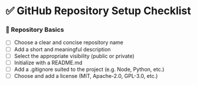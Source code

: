 # ✅ GitHub Repository Setup Checklist

### 📂 Repository Basics
- [ ] Choose a clear and concise repository name
- [ ] Add a short and meaningful description
- [ ] Select the appropriate visibility (public or private)
- [ ] Initialize with a README.md
- [ ] Add a .gitignore suited to the project (e.g. Node, Python, etc.)
- [ ] Choose and add a license (MIT, Apache-2.0, GPL-3.0, etc.)
